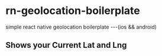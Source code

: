# rn-geolocation-boilerplate
simple react native geolocation boilerplate  ---(ios &amp;&amp; android)

## Shows your Current Lat and Lng
